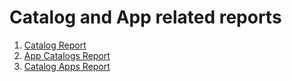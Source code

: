 # Catalog and App related reports

1.  [Catalog Report](../../cr/SPS02/main.md)
2.  [App Catalogs Report](../../ac/FPS01/main.md)
3.  [Catalog Apps Report](../../ca/FPS01/main.md)
